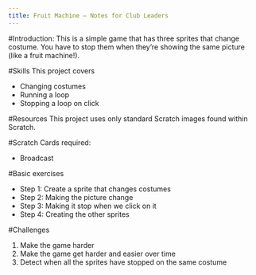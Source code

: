 ```yaml
---
title: Fruit Machine — Notes for Club Leaders                  
---
```


#Introduction:
This is a simple game that has three sprites that change costume. You have to stop them when they’re showing the same picture (like a fruit machine!).

#Skills
This project covers

- Changing costumes
- Running a loop
- Stopping a loop on click

#Resources
This project uses only standard Scratch images found within Scratch.

#Scratch Cards required:
+ Broadcast

#Basic exercises
* Step 1: Create a sprite that changes costumes 
* Step 2: Making the picture change
* Step 3: Making it stop when we click on it 
* Step 4: Creating the other sprites

#Challenges
1. Make the game harder
2. Make the game get harder and easier over time
3. Detect when all the sprites have stopped on the same costume
